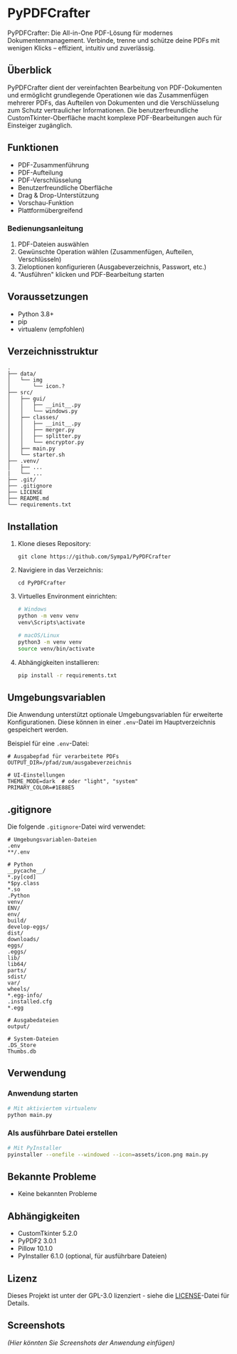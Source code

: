 # PyPDFCrafter
PyPDFCrafter: Die All-in-One PDF-Lösung für modernes Dokumentenmanagement. Verbinde, trenne und schütze deine PDFs mit wenigen Klicks – effizient, intuitiv und zuverlässig. 

## Überblick
PyPDFCrafter dient der vereinfachten Bearbeitung von PDF-Dokumenten und ermöglicht grundlegende Operationen wie das Zusammenfügen mehrerer PDFs, das Aufteilen von Dokumenten und die Verschlüsselung zum Schutz vertraulicher Informationen. Die benutzerfreundliche CustomTkinter-Oberfläche macht komplexe PDF-Bearbeitungen auch für Einsteiger zugänglich.

## Funktionen
- PDF-Zusammenführung
- PDF-Aufteilung
- PDF-Verschlüsselung
- Benutzerfreundliche Oberfläche
- Drag & Drop-Unterstützung
- Vorschau-Funktion
- Plattformübergreifend

### Bedienungsanleitung
1. PDF-Dateien auswählen
2. Gewünschte Operation wählen (Zusammenfügen, Aufteilen, Verschlüsseln)
3. Zieloptionen konfigurieren (Ausgabeverzeichnis, Passwort, etc.)
4. "Ausführen" klicken und PDF-Bearbeitung starten

## Voraussetzungen
- Python 3.8+
- pip
- virtualenv (empfohlen)

## Verzeichnisstruktur
```
.
├── data/
│   └── img
│       └── icon.?
├── src/
│   ├── gui/
│   │   ├── __init__.py
│   │   └── windows.py
│   ├── classes/
│   │   ├── __init__.py
│   │   ├── merger.py
│   │   ├── splitter.py
│   │   └── encryptor.py
│   ├── main.py
│   └── starter.sh
├── .venv/
│   ├── ...
|   └── ...
├── .git/
├── .gitignore
├── LICENSE
├── README.md
└── requirements.txt
```

## Installation
1. Klone dieses Repository:
   ```
   git clone https://github.com/Sympa1/PyPDFCrafter
   ```
2. Navigiere in das Verzeichnis:
   ```
   cd PyPDFCrafter
   ```
3. Virtuelles Environment einrichten:
   ```bash
   # Windows
   python -m venv venv
   venv\Scripts\activate
   
   # macOS/Linux
   python3 -m venv venv
   source venv/bin/activate
   ```
4. Abhängigkeiten installieren:
   ```bash
   pip install -r requirements.txt
   ```

## Umgebungsvariablen
Die Anwendung unterstützt optionale Umgebungsvariablen für erweiterte Konfigurationen. Diese können in einer `.env`-Datei im Hauptverzeichnis gespeichert werden.

Beispiel für eine `.env`-Datei:
```
# Ausgabepfad für verarbeitete PDFs
OUTPUT_DIR=/pfad/zum/ausgabeverzeichnis

# UI-Einstellungen
THEME_MODE=dark  # oder "light", "system"
PRIMARY_COLOR=#1E88E5
```

## .gitignore
Die folgende `.gitignore`-Datei wird verwendet:
```
# Umgebungsvariablen-Dateien
.env
**/.env

# Python
__pycache__/
*.py[cod]
*$py.class
*.so
.Python
venv/
ENV/
env/
build/
develop-eggs/
dist/
downloads/
eggs/
.eggs/
lib/
lib64/
parts/
sdist/
var/
wheels/
*.egg-info/
.installed.cfg
*.egg

# Ausgabedateien
output/

# System-Dateien
.DS_Store
Thumbs.db
```

## Verwendung
### Anwendung starten
```bash
# Mit aktiviertem virtualenv
python main.py
```

### Als ausführbare Datei erstellen
```bash
# Mit PyInstaller
pyinstaller --onefile --windowed --icon=assets/icon.png main.py
```

## Bekannte Probleme
- Keine bekannten Probleme

## Abhängigkeiten
- CustomTkinter 5.2.0
- PyPDF2 3.0.1
- Pillow 10.1.0
- PyInstaller 6.1.0 (optional, für ausführbare Dateien)

## Lizenz
Dieses Projekt ist unter der GPL-3.0 lizenziert - siehe die [LICENSE](LICENSE)-Datei für Details.

## Screenshots
*(Hier könnten Sie Screenshots der Anwendung einfügen)*